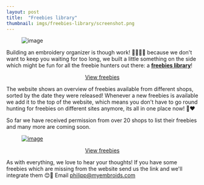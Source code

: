 ```yaml
---
layout: post
title:  "Freebies library"
thumbnail: imgs/freebies-library/screenshot.png
---
```


<figure>
	<img src="{{ site.baseurl }}/assets/imgs/freebies-library/screenshot.png" alt="image">
</figure>

Building an embroidery organizer is though work! :wrench::muscle::nut_and_bolt::smile: because
we don't want to keep you waiting for too long, we built a little something on the side
which might be fun for all the freebie hunters out there: a 
[**freebies library**](https://freebies.myembroids.com)!

<div class="design-download" style="text-align: center;">
  <a href="https://freebies.myembroids.com" class="link-freebie">View freebies</a>
</div>

<!-- more -->

The website shows an overview of freebies available from different shops, sorted by the date they
were released! Whenever a new freebies is available we add it to the top of the website, which means
you don't have to go round hunting for freebies on different sites anymore, its all in one place now!
:rocket::heart:

So far we have received permission from over 20 shops to list their freebies and many more are coming
soon.

<figure>
  <a href="https://freebies.myembroids.com">
    <img src="{{ site.baseurl }}/assets/imgs/freebies-library/screenshot-designers.png" alt="image">
  </a>
</figure>

<div class="design-download" style="text-align: center;">
  <a href="https://freebies.myembroids.com" class="link-freebie">View freebies</a>
</div>

As with everything, we love to hear your thoughts! If you have some freebies which are missing
from the website send us the link and we'll integrate them :blush::blue_heart: Email 
<a href="mailto:philipp@myembroids.com">philipp@myembroids.com</a>
